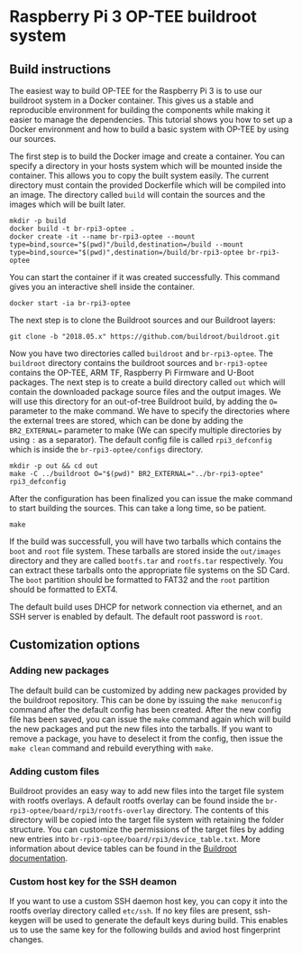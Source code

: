# Raspberry Pi 3 OP-TEE buildroot system

## Build instructions
The easiest way to build OP-TEE for the Raspberry Pi 3 is to use our buildroot system in a Docker container. This gives us a stable and reproducible environment for building the components while making it easier to manage the dependencies. This tutorial shows you how to set up a Docker environment and how to build a basic system with OP-TEE by using our sources.

The first step is to build the Docker image and create a container. You can specify a directory in your hosts system which will be mounted inside the container. This allows you to copy the built system easily. The current directory must contain the provided Dockerfile which will be compiled into an image. The directory called `build` will contain the sources and the images which will be built later.
```
mkdir -p build
docker build -t br-rpi3-optee .
docker create -it --name br-rpi3-optee --mount type=bind,source="$(pwd)"/build,destination=/build --mount type=bind,source="$(pwd)",destination=/build/br-rpi3-optee br-rpi3-optee
```

You can start the container if it was created successfully. This command gives you an interactive shell inside the container.
```
docker start -ia br-rpi3-optee
```

The next step is to clone the Buildroot sources and our Buildroot layers:
```
git clone -b "2018.05.x" https://github.com/buildroot/buildroot.git
```

Now you have two directories called `buildroot` and `br-rpi3-optee`. The `buildroot` directory contains the buildroot sources and `br-rpi3-optee` contains the OP-TEE, ARM TF, Raspberry Pi Firmware and U-Boot packages. The next step is to create a build directory called `out` which will contain the downloaded package source files and the output images. We will use this directory for an out-of-tree Buildroot build, by adding the `O=` parameter to the make command. We have to specify the directories where the external trees are stored, which can be done by adding the `BR2_EXTERNAL=` parameter to make (We can specify multiple directories by using `:` as a separator). The default config file is called `rpi3_defconfig` which is inside the `br-rpi3-optee/configs` directory.
```
mkdir -p out && cd out
make -C ../buildroot O="$(pwd)" BR2_EXTERNAL="../br-rpi3-optee" rpi3_defconfig
```

After the configuration has been finalized you can issue the make command to start building the sources. This can take a long time, so be patient.
```
make
```

If the build was successfull, you will have two tarballs which contains the `boot` and `root` file system. These tarballs are stored inside the `out/images` directory and they are called `bootfs.tar` and `rootfs.tar` respectively. You can extract these tarballs onto the appropriate file systems on the SD Card. The `boot` partition should be formatted to FAT32 and the `root` partition should be formatted to EXT4.

The default build uses DHCP for network connection via ethernet, and an SSH server is enabled by default. The default root password is `root`.

## Customization options
### Adding new packages
The default build can be customized by adding new packages provided by the buildroot repository. This can be done by issuing the `make menuconfig` command after the default config has been created. After the new config file has been saved, you can issue the `make` command again which will build the new packages and put the new files into the tarballs. If you want to remove a package, you have to deselect it from the config, then issue the `make clean` command and rebuild everything with `make`.

### Adding custom files
Buildroot provides an easy way to add new files into the target file system with rootfs overlays. A default rootfs overlay can be found inside the `br-rpi3-optee/board/rpi3/rootfs-overlay` directory. The contents of this directory will be copied into the target file system with retaining the folder structure. You can customize the permissions of the target files by adding new entries into `br-rpi3-optee/board/rpi3/device_table.txt`. More information about device tables can be found in the [Buildroot documentation](https://buildroot.org/downloads/manual/manual.html#makedev-syntax).

### Custom host key for the SSH deamon
If you want to use a custom SSH daemon host key, you can copy it into the rootfs overlay directory called `etc/ssh`. If no key files are present, ssh-keygen will be used to generate the default keys during build. This enables us to use the same key for the following builds and aviod host fingerprint changes.
